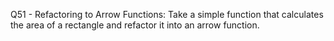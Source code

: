 Q51 - Refactoring to Arrow Functions: Take a simple function that calculates the area of a rectangle and refactor it into an arrow function.
